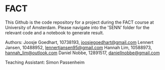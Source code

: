 # FACT
This Github is the code repository for a project during the FACT course at University of Amsterdam. Please navigate into the 'SENN' folder for the relevant code and a notebook to generate result.

Authors:
Joosje Goedhart, 10738193, joosjegoedhart@gmail.com
Lennert Jansen, 10488952, lennertjansen95@gmail.com
Hannah Lim, 10588973, hannah_lim@outlook.com
Daniel Nobbe, 12891517, daniellnobbe@gmail.com

Teaching Assistant:
Simon Passenheim
